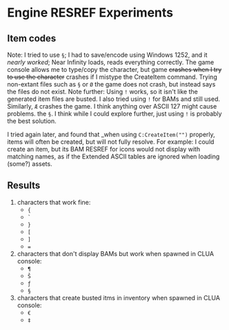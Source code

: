 # Engine RESREF Experiments

## Item codes
Note: I tried to use `§`; I had to save/encode using Windows 1252, and it _nearly worked_; Near Infinity loads, reads everything correctly.
The game console allows me to type/copy the character, but game ~~crashes when I try to use the character~~ crashes if I mistype the CreateItem
command. Trying non-extant files such as `§` or `Ø` the game does not crash, but instead says the files do not exist.
Note further: Using `!` works, so it isn't like the generated item files are busted. I also tried using `!` for BAMs and still used.
Similarly, `Æ` crashes the game. I think anything over ASCII 127 might cause problems.
the `§`. I think while I could explore further, just using `!` is probably the best solution.


I tried again later, and found that _when using `C:CreateItem("")` properly, items will often be created, but will not fully resolve.
For example: I could create an item, but its BAM RESREF for icons would not display with matching names, as if the Extended ASCII tables
are ignored when loading (some?) assets.

## Results
1. characters that work fine:
    - `{`
    - `` ` ``
    - `}`
    - `[`
    - `]`
    - `=`
1. characters that don't display BAMs but work when spawned in CLUA console:
    - `¶`
    - `Š`
    - `ƒ`
    - `§`
1. characters that create busted itms in inventory when spawned in CLUA console:
    - `€`
    - `‡`
